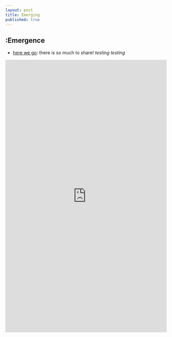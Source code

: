 ```yaml
---
layout: post
title: Emerging
published: true
---
```

## :Emergence

- [here we go](https://www.youtube.com/watch?v=T19IrfO3-LQ): there is so much to share!
	*testing testing*

<embed src="https://yourusername.github.io/_pdfs/filename.pdf" width="100%" height="850px"/>
